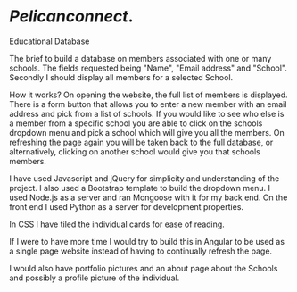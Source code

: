 
# ***Pelicanconnect***. 

Educational Database

The brief to build a database on members associated with one or many schools.
The fields requested being "Name", "Email address" and "School". Secondly I should display all members for a selected School.

How it works?
On opening the website, the full list of members is displayed.
There is a form button that allows  you to enter a new member with an email address and pick from a list of schools.
If you would like to see who else is a member from a specific school you are able to click on the schools dropdown menu and pick a school which will give you all the members.
On refreshing the page again you will be taken back to the full database, or alternatively, clicking on another school would give you that schools members.

I have used Javascript and jQuery for simplicity and understanding of the project. 
I also used a Bootstrap template to build the dropdown menu.
I used Node.js as a server and ran Mongoose with it for my back end. On the front end I used Python as a server for development properties.

In CSS I have tiled the individual cards for ease of reading.

If I were to have more time I would try to build this in Angular to be used as a single page website instead of having to continually refresh the page.

I would also have portfolio pictures and an about page about the Schools and possibly a profile picture of the individual.



